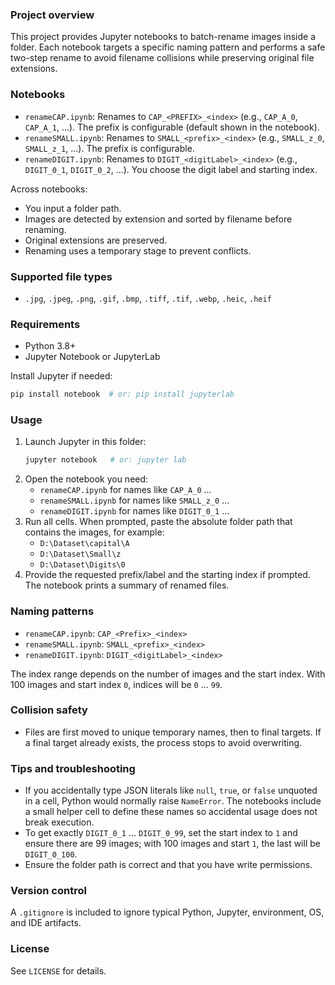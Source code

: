 ### Project overview

This project provides Jupyter notebooks to batch-rename images inside a folder. Each notebook targets a specific naming pattern and performs a safe two-step rename to avoid filename collisions while preserving original file extensions.

### Notebooks

- `renameCAP.ipynb`: Renames to `CAP_<PREFIX>_<index>` (e.g., `CAP_A_0`, `CAP_A_1`, …). The prefix is configurable (default shown in the notebook).
- `renameSMALL.ipynb`: Renames to `SMALL_<prefix>_<index>` (e.g., `SMALL_z_0`, `SMALL_z_1`, …). The prefix is configurable.
- `renameDIGIT.ipynb`: Renames to `DIGIT_<digitLabel>_<index>` (e.g., `DIGIT_0_1`, `DIGIT_0_2`, …). You choose the digit label and starting index.

Across notebooks:
- You input a folder path.
- Images are detected by extension and sorted by filename before renaming.
- Original extensions are preserved.
- Renaming uses a temporary stage to prevent conflicts.

### Supported file types

- `.jpg`, `.jpeg`, `.png`, `.gif`, `.bmp`, `.tiff`, `.tif`, `.webp`, `.heic`, `.heif`

### Requirements

- Python 3.8+
- Jupyter Notebook or JupyterLab

Install Jupyter if needed:

```sh
pip install notebook  # or: pip install jupyterlab
```

### Usage

1. Launch Jupyter in this folder:
   ```sh
   jupyter notebook   # or: jupyter lab
   ```
2. Open the notebook you need:
   - `renameCAP.ipynb` for names like `CAP_A_0` …
   - `renameSMALL.ipynb` for names like `SMALL_z_0` …
   - `renameDIGIT.ipynb` for names like `DIGIT_0_1` …
3. Run all cells. When prompted, paste the absolute folder path that contains the images, for example:
   - `D:\Dataset\capital\A`
   - `D:\Dataset\Small\z`
   - `D:\Dataset\Digits\0`
4. Provide the requested prefix/label and the starting index if prompted. The notebook prints a summary of renamed files.

### Naming patterns

- `renameCAP.ipynb`: `CAP_<Prefix>_<index>`
- `renameSMALL.ipynb`: `SMALL_<prefix>_<index>`
- `renameDIGIT.ipynb`: `DIGIT_<digitLabel>_<index>`

The index range depends on the number of images and the start index. With 100 images and start index `0`, indices will be `0` … `99`.

### Collision safety

- Files are first moved to unique temporary names, then to final targets. If a final target already exists, the process stops to avoid overwriting.

### Tips and troubleshooting

- If you accidentally type JSON literals like `null`, `true`, or `false` unquoted in a cell, Python would normally raise `NameError`. The notebooks include a small helper cell to define these names so accidental usage does not break execution.
- To get exactly `DIGIT_0_1` … `DIGIT_0_99`, set the start index to `1` and ensure there are 99 images; with 100 images and start `1`, the last will be `DIGIT_0_100`.
- Ensure the folder path is correct and that you have write permissions.

### Version control

A `.gitignore` is included to ignore typical Python, Jupyter, environment, OS, and IDE artifacts.

### License

See `LICENSE` for details.
